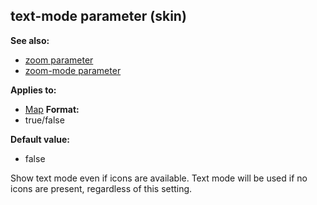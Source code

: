 ## text-mode parameter (skin)
**See also:**
*   [zoom parameter](/ref/%7Bskin%7D/param/zoom.md) 
*   [zoom-mode parameter](/ref/%7Bskin%7D/param/zoom-mode.md) 
<!-- -->
**Applies to:**
*   [Map](/ref/%7Bskin%7D/control/map.md) <!-- -->
**Format:**
*   true/false
<!-- -->
**Default value:**
*   false


Show text mode even if icons are available. Text mode will be
used if no icons are present, regardless of this setting.